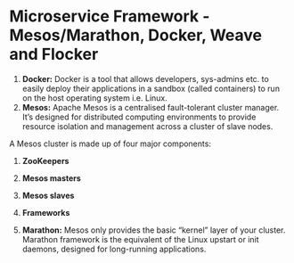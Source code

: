 # Microservice Framework - Mesos/Marathon, Docker, Weave and Flocker

1. **Docker:** Docker is a tool that allows developers, sys-admins etc. to easily deploy their applications in a sandbox (called containers) to run on the host operating system i.e. Linux.
2. **Mesos:** Apache Mesos is a centralised fault-tolerant cluster manager. It’s designed for distributed computing environments to provide resource isolation and management across a cluster of slave nodes.
  
  A Mesos cluster is made up of four major components:
  1. **ZooKeepers**
  2. **Mesos masters**
  3. **Mesos slaves**
  4. **Frameworks**

3. **Marathon:**  Mesos only provides the basic “kernel” layer of your cluster. Marathon framework is the equivalent of the Linux upstart or init daemons, designed for long-running applications.
